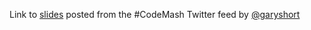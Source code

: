Link to [slides](http://www.slideshare.net/garyshort/raspberry-pi-rocksolid-tour-2013) posted from the #CodeMash Twitter feed by [@garyshort](http://twitter.com/@garyshort)
